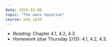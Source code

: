 ```yaml
---
date: 2020-02-06
topic: "The wave equation"
course: pde_sp20
---
```


- *Reading*: Chapter 4.1, 4.2, 4.3.
- *Homework* (due Thursday 2/13): 4.1, 4.2, 4.3.
